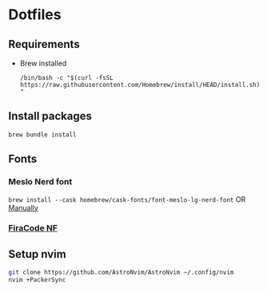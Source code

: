 # Dotfiles

## Requirements
- Brew installed
    
    `/bin/bash -c "$(curl -fsSL https://raw.githubusercontent.com/Homebrew/install/HEAD/install.sh)"`

## Install packages
`brew bundle install`

## Fonts
### Meslo Nerd font
`brew install --cask homebrew/cask-fonts/font-meslo-lg-nerd-font`
OR [Manually](https://github.com/romkatv/powerlevel10k#manual-font-installation)
### [FiraCode NF](https://github.com/ryanoasis/nerd-fonts/releases/download/v2.2.2/FiraCode.zip)

## Setup nvim
```bash
git clone https://github.com/AstroNvim/AstroNvim ~/.config/nvim
nvim +PackerSync
```